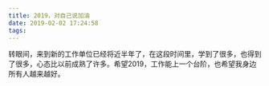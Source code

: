 ```yaml
---
title: 2019，对自己说加油
date: 2019-02-02 17:24:58
tags:
---
```

转眼间，来到新的工作单位已经将近半年了，在这段时间里，学到了很多，也得到了很多，心态比以前成熟了许多。希望2019，工作能上一个台阶，也希望我身边所有人越来越好。